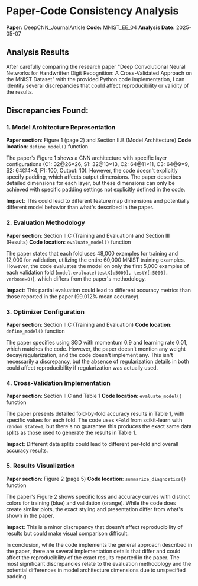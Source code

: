 # Paper-Code Consistency Analysis

**Paper:** DeepCNN_JournalArticle
**Code:** MNIST_EE_04
**Analysis Date:** 2025-05-07

## Analysis Results

After carefully comparing the research paper "Deep Convolutional Neural Networks for Handwritten Digit Recognition: A Cross-Validated Approach on the MNIST Dataset" with the provided Python code implementation, I can identify several discrepancies that could affect reproducibility or validity of the results.

## Discrepancies Found:

### 1. Model Architecture Representation
**Paper section**: Figure 1 (page 2) and Section II.B (Model Architecture)
**Code location**: `define_model()` function

The paper's Figure 1 shows a CNN architecture with specific layer configurations (C1: 32@26×26, S1: 32@13×13, C2: 64@11×11, C3: 64@9×9, S2: 64@4×4, F1: 100, Output: 10). However, the code doesn't explicitly specify padding, which affects output dimensions. The paper describes detailed dimensions for each layer, but these dimensions can only be achieved with specific padding settings not explicitly defined in the code.

**Impact**: This could lead to different feature map dimensions and potentially different model behavior than what's described in the paper.

### 2. Evaluation Methodology
**Paper section**: Section II.C (Training and Evaluation) and Section III (Results)
**Code location**: `evaluate_model()` function

The paper states that each fold uses 48,000 examples for training and 12,000 for validation, utilizing the entire 60,000 MNIST training examples. However, the code evaluates the model on only the first 5,000 examples of each validation fold (`model.evaluate(testX[:5000], testY[:5000], verbose=0)`), which differs from the paper's methodology.

**Impact**: This partial evaluation could lead to different accuracy metrics than those reported in the paper (99.012% mean accuracy).

### 3. Optimizer Configuration
**Paper section**: Section II.C (Training and Evaluation)
**Code location**: `define_model()` function

The paper specifies using SGD with momentum 0.9 and learning rate 0.01, which matches the code. However, the paper doesn't mention any weight decay/regularization, and the code doesn't implement any. This isn't necessarily a discrepancy, but the absence of regularization details in both could affect reproducibility if regularization was actually used.

### 4. Cross-Validation Implementation
**Paper section**: Section II.C and Table 1
**Code location**: `evaluate_model()` function

The paper presents detailed fold-by-fold accuracy results in Table 1, with specific values for each fold. The code uses `KFold` from scikit-learn with `random_state=1`, but there's no guarantee this produces the exact same data splits as those used to generate the results in Table 1.

**Impact**: Different data splits could lead to different per-fold and overall accuracy results.

### 5. Results Visualization
**Paper section**: Figure 2 (page 5)
**Code location**: `summarize_diagnostics()` function

The paper's Figure 2 shows specific loss and accuracy curves with distinct colors for training (blue) and validation (orange). While the code does create similar plots, the exact styling and presentation differ from what's shown in the paper.

**Impact**: This is a minor discrepancy that doesn't affect reproducibility of results but could make visual comparison difficult.

In conclusion, while the code implements the general approach described in the paper, there are several implementation details that differ and could affect the reproducibility of the exact results reported in the paper. The most significant discrepancies relate to the evaluation methodology and the potential differences in model architecture dimensions due to unspecified padding.